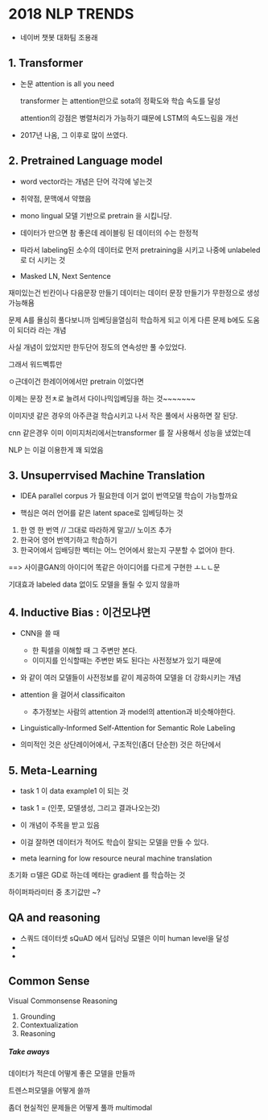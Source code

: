 # 2018 NLP TRENDS

- 네이버 챗봇 대화팀 조용래



## 1. Transformer

- 논문 attention is all you need

  transformer 는 attention만으로 sota의 정확도와 학습 속도를 달성

  attention의 강점은 병렬처리가 가능하기 떄문에 LSTM의 속도느림을 개선

- 2017년 나옴, 그 이후로 많이 쓰였다. 



## 2. Pretrained Language model 

- word vector라는 개념은 단어 각각에 넣는것
- 취약점, 문맥에서 약했음 
- mono lingual 모델 기반으로 pretrain 을 시킵니당.
- 데이터가 만으면 참 좋은데 레이블링 된 데이터의 수는 한정적
- 따라서 labeling된 소수의 데이터로 먼저 pretraining을 시키고 나중에 unlabeled 로 더 시키는 것



- Masked LN, Next Sentence 

재미있는건  빈칸이나 다음문장 만들기 데이터는 데이터 문장 만들기가 무한정으로 생성 가능해욤

문제 A를 욜심히 풀다보니까 임베딩을열심히 학습하게 되고 이게 다른 문제 b에도 도움이 되더라 라는 개념



사실 개념이  있었지만 한두단어 정도의 연속성만 풀 수있었다. 

그래서 워드벡튜만 

ㅇ근데이건 한레이어에서만 pretrain 이었다면

이제는 문장 전ㅊ로 늘려서  다이나믹임베딩을 하는 것~~~~~~~



이미지넷 같은 경우의 아주큰걸 학습시키고 나서 작은 풀에서 사용하면 잘 된당.

cnn 같은경우 이미 이미지처리에서는transformer 를 잘 사용해서 성능을 냈었는데

NLP 는 이걸 이용한게 꽤 되었음 



## 3. Unsuperrvised Machine Translation

- IDEA parallel corpus 가 필요한데 이거 없이 번역모델 학습이 가능할까요 

- 핵심은 여러 언어를 같은 latent space로 임베딩하는 것  



1. 한 영 한 번역 // 그대로 따라하게 말고// 노이즈 추가
2. 한국어 영어 번역기하고 학습하기
3. 한국어에서 임배딩한 벡터는 어느 언어에서 왔는지 구분할 수 없어야 한다. 

==> 사이클GAN의 아이디어 똑같은 아이디어를 다르게 구현한 ㅗㄴㄴ문



 기대효과 labeled data 없이도 모델을 돌릴 수 있지 않을까



## 4. Inductive Bias : 이건모냐면

- CNN을 쓸 때
  - 한 픽셀을 이해할 때 그 주변만 본다. 
  - 이미지를 인식할때는 주변만 봐도 된다는 사전정보가 있기 때문에 
- 와 같이 여러 모델들이 사전정보를 같이 제공하여 모델을 더 강화시키는 개념



- attention 을 걸어서 classificaiton
  - 추가정보는 사람의 attention 과 model의 attention과 비슷해야한다. 



- Linguistically-Informed Self-Attention for Semantic Role Labeling



- 의미적인 것은 상단레이어에서, 구조적인(좀더 단순한) 것은 하단에서





## 5. Meta-Learning

- task 1 이 data example1 이 되는 것
- task 1  = (인풋, 모델생성, 그리고 결과나오는것)



- 이 개념이 주목을 받고 있음
- 이걸 잘하면 데이터가 적어도 학습이 잘되는 모델을 만들 수 있다. 



- meta learning for low resource neural machine translation 

초기화 ㅁ델은 GD로 하는데 메타는 gradient 를 학습하는 것 

하이퍼파라미터 중 초기값만 ~?



## QA and reasoning 

- 스쿼드 데이터셋 sQuAD 에서 딥러닝 모델은 이미 human level을 달성
- 
- 





## Common Sense 

Visual Commonsense Reasoning 

1. Grounding
2. Contextualization 
3. Reasoning 





##### Take aways

데이터가 적은데 어떻게 좋은 모델을 만들까

트렌스퍼모델을 어떻게 쓸까

좀더 현실적인 문제들은 어떻게 풀까 multimodal  